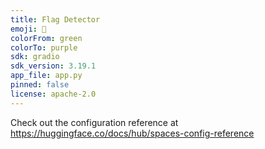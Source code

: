 ```yaml
---
title: Flag Detector
emoji: 🏃
colorFrom: green
colorTo: purple
sdk: gradio
sdk_version: 3.19.1
app_file: app.py
pinned: false
license: apache-2.0
---
```


Check out the configuration reference at https://huggingface.co/docs/hub/spaces-config-reference
